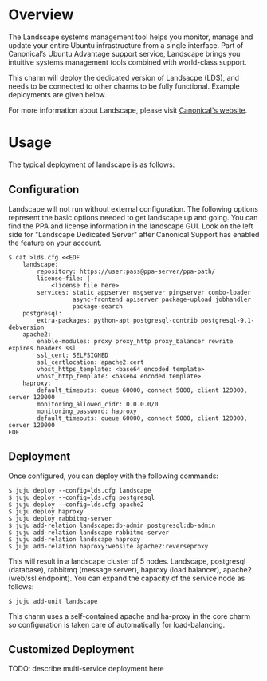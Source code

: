 Overview
========

The Landscape systems management tool helps you monitor, manage and update your
entire Ubuntu infrastructure from a single interface. Part of Canonical’s
Ubuntu Advantage support service, Landscape brings you intuitive systems
management tools combined with world-class support.

This charm will deploy the dedicated version of Landsacpe (LDS), and needs to be
connected to other charms to be fully functional.  Example deployments are given
below.

For more information about Landscape, please visit
[Canonical's website](http://canonical.com/landscape).

Usage
=====

The typical deployment of landscape is as follows:

Configuration
-------------

Landscape will not run without external configuration.  The following
options represent the basic options needed to get landscape up and going.
You can find the PPA and license information in the landscape GUI.  Look on
the left side for "Landscape Dedicated Server" after Canonical Support
has enabled the feature on your account.

    $ cat >lds.cfg <<EOF
        landscape:
            repository: https://user:pass@ppa-server/ppa-path/
            license-file: |
                <license file here>
            services: static appserver msgserver pingserver combo-loader
                      async-frontend apiserver package-upload jobhandler
                      package-search
        postgresql:
            extra-packages: python-apt postgresql-contrib postgresql-9.1-debversion
        apache2:
            enable-modules: proxy proxy_http proxy_balancer rewrite expires headers ssl
            ssl_cert: SELFSIGNED
            ssl_certlocation: apache2.cert
            vhost_https_template: <base64 encoded template>
            vhost_http_template: <base64 encoded template>
        haproxy:
            default_timeouts: queue 60000, connect 5000, client 120000, server 120000
            monitoring_allowed_cidr: 0.0.0.0/0
            monitoring_password: haproxy
            default_timeouts: queue 60000, connect 5000, client 120000, server 120000
    EOF

Deployment
----------

Once configured, you can deploy with the following commands:

    $ juju deploy --config=lds.cfg landscape
    $ juju deploy --config=lds.cfg postgresql
    $ juju deploy --config=lds.cfg apache2
    $ juju deploy haproxy
    $ juju deploy rabbitmq-server
    $ juju add-relation landscape:db-admin postgresql:db-admin
    $ juju add-relation landscape rabbitmq-server
    $ juju add-relation landscape haproxy
    $ juju add-relation haproxy:website apache2:reverseproxy

This will result in a landscape cluster of 5 nodes.  Landscape, postgresql
(database), rabbitmq (message server), haproxy (load balancer), apache2 (web/ssl endpoint).
You can expand the capacity of the service node as follows:

    $ juju add-unit landscape

This charm uses a self-contained apache and ha-proxy in the core charm
so configuration is taken care of automatically for load-balancing.

Customized Deployment
---------------------

TODO: describe multi-service deployment here
